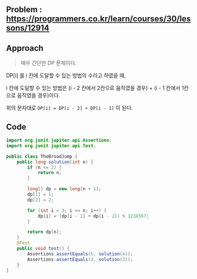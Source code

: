 ## Problem : https://programmers.co.kr/learn/courses/30/lessons/12914

## Approach

> 매우 간단한 DP 문제이다.

DP[i] 를 i 칸에 도달할 수 있는 방법의 수라고 하였을 때,

i 칸에 도달할 수 있는 방법은 (i - 2 칸에서 2칸으로 움직였을 경우) + (i - 1 칸에서 1칸으로 움직였을 경우)이다.

위의 문자대로 `DP[i] = DP[i - 2] + DP[i - 1]` 이 된다.

## Code

```java
import org.junit.jupiter.api.Assertions;
import org.junit.jupiter.api.Test;

public class TheBroadJump {
    public long solution(int n) {
        if (n <= 2) {
            return n;
        }

        long[] dp = new long[n + 1];
        dp[1] = 1;
        dp[2] = 2;

        for (int i = 3; i <= n; i++) {
            dp[i] = (dp[i - 1] + dp[i - 2]) % 1234567;
        }

        return dp[n];
    }
    @Test
    public void test() {
        Assertions.assertEquals(5, solution(4));
        Assertions.assertEquals(3, solution(3));
    }
}

```

